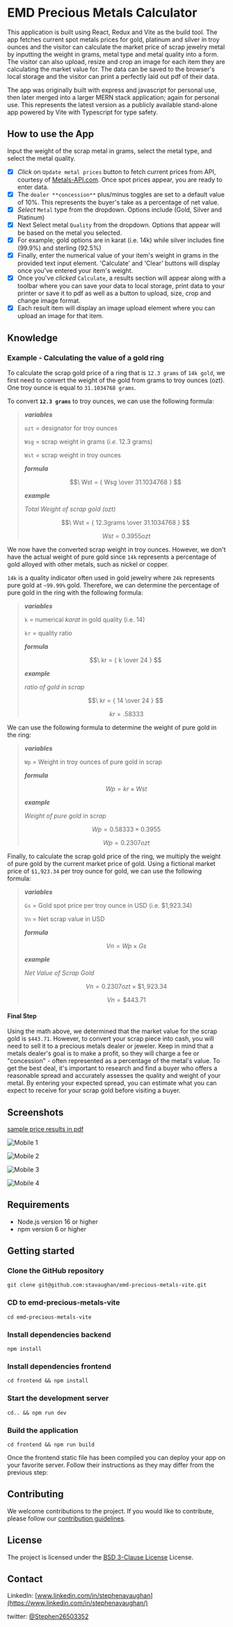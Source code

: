 # EMD Precious Metals Calculator

This application is built using React, Redux and Vite as the build tool. The app fetches current spot metals prices for gold, platinum and silver in troy ounces and the visitor can calculate the market price of scrap jewelry metal by inputting the weight in grams, metal type and metal quality into a form. The visitor can also upload, resize and crop an image for each item they are calculating the market value for. The data can be saved to the browser's local storage and the visitor can print a perfectly laid out pdf of their data.

The app was originally built with express and javascript for personal use, then later merged into a larger MERN stack application; again for personal use.
This represents the latest version as a publicly available stand-alone app powered by Vite with Typescript for type safety.

## How to use the App

Input the weight of the scrap metal in grams, select the metal type, and select the metal quality.

- [x] *Click* on `Update metal prices` button to fetch current prices from API, courtesy of [Metals-API.com](https://www.metals-api.com/). Once spot prices appear, you are ready to enter data.
- [x] The `dealer **concession**` plus/minus toggles are set to a default value of 10%. This represents the buyer's take as a percentage of net value.
- [x] *Select* `Metal` type from the dropdown. Options include (Gold, Silver and Platinum)
- [x] Next Select metal `Quality` from the dropdown. Options that appear will be based on the metal you selected.
- [x] For example; gold options are in karat (i.e. 14k) while silver includes fine (99.9%) and sterling (92.5%)
- [x] Finally, enter the numerical value of your item's weight in grams in the provided text input element. 'Calculate' and 'Clear' buttons will display once you've entered your item's weight.
- [x] Once you've *clicked* `Calculate`, a results section will appear along with a toolbar where you can save your data to local storage, print data to your printer or save it to pdf as well as a button to upload, size, crop and change image format.
- [x] Each result item will display an image upload element where you can upload an image for that item.

## Knowledge

### Example - Calculating the value of a gold ring

To calculate the scrap gold price of a ring that is `12.3 grams` of `14k gold`, we first need to convert the weight of the gold from grams to troy ounces (ozt). One troy ounce is equal to `31.1034768 grams`.

To convert **`12.3 grams`** to troy ounces, we can use the following formula:

>***variables***
>
>`ozt` = designator for troy ounces
>
>`Wsg` = scrap weight in grams (*i.e.* 12.3 grams)
>
>`Wst` = scrap weight in troy ounces
>
>***formula***
>
>$$\ Wst = { Wsg \over 31.1034768 } $$
>
>***example***
>
>*Total Weight of scrap gold (ozt)*
>
>$$\ Wst = { 12.3grams \over 31.1034768 } $$
>
>$$\ Wst = 0.3955ozt$$

We now have the converted scrap weight in troy ounces. However, we don't have the actual weight of pure gold since `14k` represents a percentage of gold alloyed with other metals, such as nickel or copper.

`14k` is a quality indicator often used in gold jewelry where `24k` represents pure gold at `~99.99%` gold.
Therefore, we can determine the percentage of pure gold in the ring with the following formula:

>***variables***
>
>`k` = numerical *karat* in gold quality (i.e. 14)
>
>`kr` = quality ratio
>
>***formula***
>
>$$\ kr = { k \over 24 } $$
>
>***example***
>
>*ratio of gold in scrap*
>
>$$\ kr = { 14 \over 24 } $$
>
>$$\ kr = .58333$$

We can use the following formula to determine the weight of pure gold in the ring:

>***variables***
>
>`Wp` = Weight in troy ounces of pure gold in scrap
>
>***formula***
>
>$$\ Wp = kr \times Wst $$
>
>***example***
>
>*Weight of pure gold in scrap*
>
>$$\ Wp = 0.58333 \times 0.3955$$
>
>$$\ Wp = 0.2307ozt$$

Finally, to calculate the scrap gold price of the ring, we multiply the weight of pure gold by the current market price of gold. Using a fictional market price of `$1,923.34` per troy ounce for gold, we can use the following formula:

>***variables***
>
>`Gs` = Gold spot price per troy ounce in USD (i.e. $1,923.34)
>
>`Vn` = Net scrap value in USD
>
>***formula***
>
>$$\ Vn = Wp \times Gs $$
>
>***example***
>
>*Net Value of Scrap Gold*
>
>$$\ Vn = 0.2307ozt \times \$1,923.34$$
>
>$$\ Vn = \$443.71$$

#### Final Step

Using the math above, we determined that the market value for the scrap gold is `$443.71`. However, to convert your scrap piece into cash, you will need to sell it to a precious metals dealer or jeweler. Keep in mind that a metals dealer's goal is to make a profit, so they will charge a fee or "concession" - often represented as a percentage of the metal's value. To get the best deal, it's important to research and find a buyer who offers a reasonable spread and accurately assesses the quality and weight of your metal. By entering your expected spread, you can estimate what you can expect to receive for your scrap gold before visiting a buyer.

## Screenshots

[sample price results in pdf](/frontend/src/globals/images/sample-metals-price-sheet.pdf)

![Mobile 1](/frontend/src/globals/images/mobile-0.png "Mobile 1")

![Mobile 2](/frontend/src/globals/images/mobile-1a.png "Mobile 2")

![Mobile 3](/frontend/src/globals/images/mobile-1.png "Mobile 3")

![Mobile 4](/frontend/src/globals/images/mobile-2.png "Mobile 4")

## Requirements

- Node.js version 16 or higher
- npm version 6 or higher

## Getting started

### Clone the GitHub repository

```shell
git clone git@github.com:stavaughan/emd-precious-metals-vite.git
```

### CD to emd-precious-metals-vite

```node
cd emd-precious-metals-vite
```

### Install dependencies backend

```node
npm install
```

### Install dependencies frontend

```node
cd frontend && npm install
```

### Start the development server

```node
cd.. && npm run dev
```

### Build the application

```node
cd frontend && npm run build
```

Once the frontend static file has been compiled you can deploy your app on your favorite server. Follow their instructions as they may differ from the previous step:

## Contributing

We welcome contributions to the project. If you would like to contribute, please follow our [contribution guidelines](http://localhost:5173).

## License

The project is licensed under the [BSD 3-Clause License](LICENSE) License.

## Contact

LinkedIn: [www.linkedin.com/in/stephenavaughan](https://www.linkedin.com/in/stephenavaughan/)

twitter: [@Stephen26503352](https://twitter.com/Stephen26503352)
